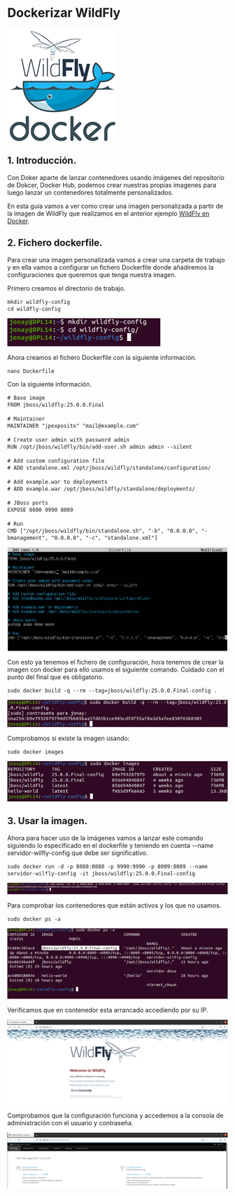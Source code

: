 
# Dockerizar WildFly

![docker-wildfly1](capturas/docker-wildfly1.png)

## 1. Introducción.

Con Doker aparte de lanzar contenedores usando imágenes del repositorio de Dokcer, Docker Hub, podemos crear nuestras propias imagenes para luego lanzar un contenedores totalmente personalizados.

En esta guía vamos a ver como crear una imagen personalizada a partir de la imagen de WildFly que realizamos en el anterior ejemplo [WildFly en Docker](https://github.com/lawd17/docker/blob/main/instalacion_wildfly_docker/instalacion_wildfly_docker.md).

## 2. Fichero dockerfile.
Para crear una imagen personalizada vamos a crear una carpeta de trabajo y en ella vamos a configurar un fichero Dockerfile donde añadiremos la configuraciones que queremos que tenga nuestra imagen.

Primero creamos el directorio de trabajo.
```
mkdir wildfly-config
cd wildfly-config
```

![01-mkdir](capturas/01-mkdir.png)


Ahora creamos el fichero Dockerfile con la siguiente información.
```
nano Dockerfile
```

Con la siguiente información.
```
# Base image
FROM jboss/wildfly:25.0.0.Final

# Maintainer
MAINTAINER "jpexposito" "mail@example.com"

# Create user admin with password admin
RUN /opt/jboss/wildfly/bin/add-user.sh admin admin --silent

# Add custom configuration file
# ADD standalone.xml /opt/jboss/wildfly/standalone/configuration/

# Add example.war to deployments
# ADD example.war /opt/jboss/wildfly/standalone/deployments/

# JBoss ports
EXPOSE 8080 9990 8009

# Run
CMD ["/opt/jboss/wildfly/bin/standalone.sh", "-b", "0.0.0.0", "-bmanagement", "0.0.0.0", "-c", "standalone.xml"]

```

![02-dockerfile-config](capturas/02-dockerfile-config.png)


Con esto ya tenemos el fichero de configuración, hora tenemos de crear la imagen con docker para ello usamos el siguiente comando. Cuidado con el punto del final que es obligatorio. 
```
sudo docker build -q --rm --tag=jboss/wildfly:25.0.0.Final-config .
```

![04-build](capturas/04-build.png)


Comprobamos si existe la imagen usando:
```
sudo docker images
```

![05-docker-images](capturas/05-docker-images.png)


## 3. Usar la imagen.
Ahora para hacer uso de la imágenes vamos a lanzar este comando siguiendo lo especificado en el dockerfile y teniendo en cuenta --name servidor-wilfly-config  que debe ser significativo.
```
sudo docker run -d -p 8080:8080 -p 9990:9990 -p 8009:8009 --name servidor-wilfly-config -it jboss/wildfly:25.0.0.Final-config
```

![06-docker-run](capturas/06-docker-run.png)


Para comprobar los contenedores que están activos y los que no usamos.
```
sudo docker ps -a
```

![07-ps-a](capturas/07-ps-a.png)


Verificamos que en contenedor esta arrancado accediendo por su IP.

![08-comprobacion](capturas/08-comprobacion.png)


Comprobamos que la configuración funciona y accedemos a la consola de administración con el usuario y contraseña.

![08-comprobacion2](capturas/08-comprobacion2.png)
